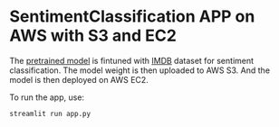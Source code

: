 # SentimentClassification APP on AWS with S3 and EC2
The [pretrained model](https://huggingface.co/huawei-noah/TinyBERT_General_4L_312D) is fintuned with [IMDB](https://raw.githubusercontent.com/laxmimerit/All-CSV-ML-Data-Files-Download/master/IMDB-Dataset.csv) dataset for sentiment classification. The model weight is then uploaded to AWS S3. And the model is then deployed on AWS EC2. 

To run the app, use:
```
streamlit run app.py
```
